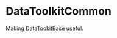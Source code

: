 # DataToolkitCommon

Making [DataTookitBase](https://github.com/tecosaur/DataToolkitBase.jl) useful.
